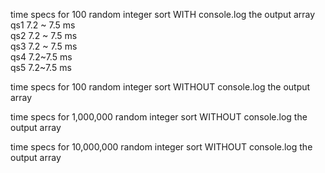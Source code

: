time specs for 100 random integer sort WITH console.log the output array
\
qs1 7.2 ~ 7.5 ms
\
qs2 7.2 ~ 7.5 ms
\
qs3 7.2 ~ 7.5 ms
\
qs4 7.2~7.5 ms
\
qs5 7.2~7.5 ms


time specs for 100 random integer sort WITHOUT console.log the output array

time specs for 1,000,000 random integer sort WITHOUT console.log the output array

time specs for 10,000,000 random integer sort WITHOUT console.log the output array
